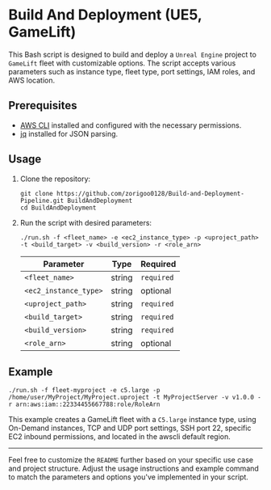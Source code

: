 # Build And Deployment (UE5, GameLift)

This Bash script is designed to build and deploy a `Unreal Engine` project to `GameLift` fleet with customizable options. The script accepts various parameters such as instance type, fleet type, port settings, IAM roles, and AWS location.

## Prerequisites

- [AWS CLI](https://aws.amazon.com/cli/) installed and configured with the necessary permissions.
- [jq](https://stedolan.github.io/jq/) installed for JSON parsing.

## Usage

1. Clone the repository:

    ```shell
    git clone https://github.com/zorigoo0128/Build-and-Deployment-Pipeline.git BuildAndDeployment
    cd BuildAndDeployment
    ```

2. Run the script with desired parameters:

    ```shell
    ./run.sh -f <fleet_name> -e <ec2_instance_type> -p <uproject_path> -t <build_target> -v <build_version> -r <role_arn>
    ```
    Parameter|Type|Required
    ---|---|---
     `<fleet_name>` |  string | `required` 
     `<ec2_instance_type>` | string |optional
    `<uproject_path>`|string|`required`
    `<build_target>`|string|`required`
    `<build_version>   `|string|`required`
    `<role_arn>`|string|optional


## Example

```shell
./run.sh -f fleet-myproject -e c5.large -p /home/user/MyProject/MyProject.uproject -t MyProjectServer -v v1.0.0 -r arn:aws:iam::22334455667788:role/RoleArn
```

This example creates a GameLift fleet with a `C5.large` instance type, using On-Demand instances, TCP and UDP port settings, SSH port 22, specific EC2 inbound permissions, and located in the awscli default region.

---

Feel free to customize the `README` further based on your specific use case and project structure. Adjust the usage instructions and example command to match the parameters and options you've implemented in your script.